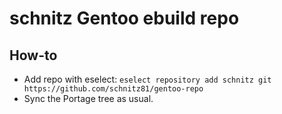 # schnitz Gentoo ebuild repo

## How-to
- Add repo with eselect: ```eselect repository add schnitz git https://github.com/schnitz81/gentoo-repo```
- Sync the Portage tree as usual.
